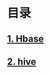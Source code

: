 # 目录

## [1. Hbase](https://github.com/yueyuanyang/knowledge/tree/master/Hbase) 

## [2. hive](https://github.com/yueyuanyang/knowledge/blob/master/hive)
